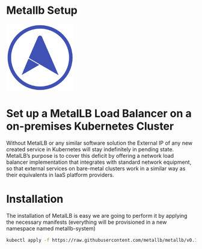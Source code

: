 # Metallb Setup

<img src="/img/metallb-icon-color.png" width="180" height="180">

# Set up a MetalLB Load Balancer on a on-premises Kubernetes Cluster

Without MetalLB or any similar software solution the External IP of any new created service in Kubernetes will stay indefinitely in pending state. MetalLB’s purpose is to cover this deficit by offering a network load balancer implementation that integrates with standard network equipment, so that external services on bare-metal clusters work in a similar way as their equivalents in IaaS platform providers.

# Installation
The installation of MetalLB is easy we are going to perform it by applying the necessary manifests (everything will be provisioned in a new namespace named metallb-system)

```sh
kubectl apply -f https://raw.githubusercontent.com/metallb/metallb/v0.13.7/config/manifests/metallb-native.yaml
```
